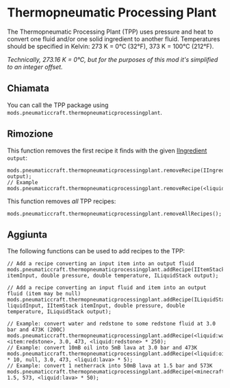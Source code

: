 # Thermopneumatic Processing Plant

The Thermopneumatic Processing Plant (TPP) uses pressure and heat to convert one fluid and/or one solid ingredient to another fluid. Temperatures should be specified in Kelvin: 273 K = 0°C (32°F), 373 K = 100°C (212°F).

*Technically, 273.16 K = 0°C, but for the purposes of this mod it's simplified to an integer offset.*

## Chiamata

You can call the TPP package using `mods.pneumaticcraft.thermopneumaticprocessingplant`.

## Rimozione

This function removes the first recipe it finds with the given [IIngredient](/Vanilla/Variable_Types/IIngredient/) `output`:

```zenscript
mods.pneumaticcraft.thermopneumaticprocessingplant.removeRecipe(IIngredient output);
// Example
mods.pneumaticcraft.thermopneumaticprocessingplant.removeRecipe(<liquid:lpg>);
```

This function removes *all* TPP recipes:

```zenscript
mods.pneumaticcraft.thermopneumaticprocessingplant.removeAllRecipes();
```

## Aggiunta

The following functions can be used to add recipes to the TPP:

```zenscript
// Add a recipe converting an input item into an output fluid
mods.pneumaticcraft.thermopneumaticprocessingplant.addRecipe(IItemStack itemInput, double pressure, double temperature, ILiquidStack output);

// Add a recipe converting an input fluid and item into an output fluid (item may be null)
mods.pneumaticcraft.thermopneumaticprocessingplant.addRecipe(ILiquidStack liquidInput, IItemStack itemInput, double pressure, double temperature, ILiquidStack output);

// Example: convert water and redstone to some redstone fluid at 3.0 bar and 473K (200C)
mods.pneumaticcraft.thermopneumaticprocessingplant.addRecipe(<liquid:water>, <item:redstone>, 3.0, 473, <liquid:redstone> * 250);
// Example: convert 10mB oil into 5mB lava at 3.0 bar and 473K
mods.pneumaticcraft.thermopneumaticprocessingplant.addRecipe(<liquid:oil> * 10, null, 3.0, 473, <liquid:lava> * 5);
// Example: convert 1 netherrack into 50mB lava at 1.5 bar and 573K
mods.pneumaticcraft.thermopneumaticprocessingplant.addRecipe(<minecraft:netherrack>, 1.5, 573, <liquid:lava> * 50);
```